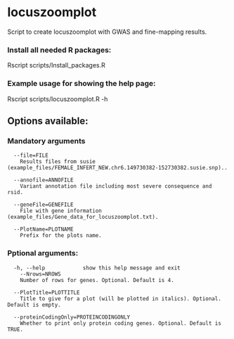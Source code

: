 # locuszoomplot

Script to create locuszoomplot with GWAS and fine-mapping results.

### Install all needed R packages:
Rscript scripts/Install_packages.R 

### Example usage for showing the help page:
Rscript scripts/locuszoomplot.R -h


## Options available:

### Mandatory arguments

```
  --file=FILE
    Results files from susie (example_files/FEMALE_INFERT_NEW.chr6.149730382-152730382.susie.snp)..

  --annofile=ANNOFILE
    Variant annotation file including most severe consequence and rsid.

  --geneFile=GENEFILE
    File with gene information (example_files/Gene_data_for_locuszoomplot.txt).

  --PlotName=PLOTNAME
    Prefix for the plots name.

```

### Pptional arguments:

```
  -h, --help            show this help message and exit
    --Nrows=NROWS
    Number of rows for genes. Optional. Default is 4.

  --PlotTitle=PLOTTITLE
    Title to give for a plot (will be plotted in italics). Optional. Default is empty.

  --proteinCodingOnly=PROTEINCODINGONLY
    Whether to print only protein coding genes. Optional. Default is TRUE.
```
	

	
